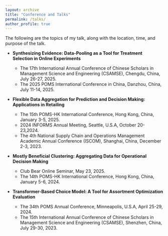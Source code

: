 ```yaml
---
layout: archive
title: "Conference and Talks"
permalink: /talks/
author_profile: true
---
```

The following are the topics of my talk, along with the location, time, and purpose of the talk.

* **Synthesizing Evidence: Data-Pooling as a Tool for Treatment Selection in Online Experiments**

  * The 17th International Annual Conference of Chinese Scholars in Management Science and Engineering (CSAMSE), Chengdu, China, July 26-27, 2025.
  * The 2025 POMS International Conference in China, Danzhou, China, July 11-14, 2025.


* **Flexible Data Aggregation for Prediction and Decision Making: Applications in Retailing**
  
  * The 15th POMS-HK International Conference, Hong Kong, China, January 3-5, 2025.
  * 2024 INFORMS Annual Meeting, Seattle, U.S.A, October 20-23,2024.
  * The 4th National Supply Chain and Operations Management Academic Annual Conference (ISCOM), Shanghai, China, December 2-3, 2023.


* **Mostly Beneficial Clustering: Aggregating Data for Operational Decision Making**

  * Club Bear Online Seminar, May 23, 2025.
  * The 14th POMS-HK International Conference, Hong Kong, China, January 5-6, 2024.

* **Transformer-Based Choice Model: A Tool for Assortment Optimization Evaluation**

   * The 34th POMS Annual Conference, Minneapolis, U.S.A, April 25-29, 2024.
   * The 15th International Annual Conference of Chinese Scholars in Management Science and Engineering (CSAMSE), Shenzhen, China, July 29-30, 2023.

